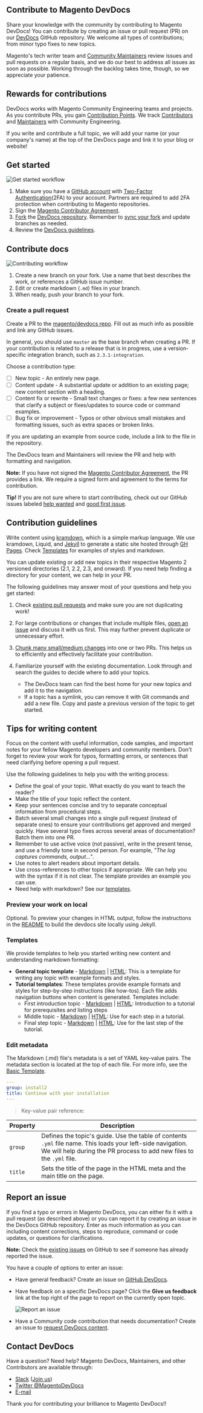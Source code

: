 ## Contribute to Magento DevDocs

Share your knowledge with the community by contributing to Magento DevDocs!
You can contribute by creating an issue or pull request (PR) on our [DevDocs](https://github.com/magento/devdocs) GitHub repository.
We welcome all types of contributions; from minor typo fixes to new topics.

Magento's tech writer team and [Community Maintainers](https://devdocs.magento.com/guides/v2.3/contributor-guide/contributors.html#/community-maintainers) review issues and pull requests on a regular basis, and we do our best to address all issues as soon as possible.
Working through the backlog takes time, though, so we appreciate your patience.

## Rewards for contributions

DevDocs works with Magento Community Engineering teams and projects.
As you contribute PRs, you gain [Contribution Points](https://devdocs.magento.com/guides/v2.3/contributor-guide/contributing.html#points). We track [Contributors](https://devdocs.magento.com/guides/v2.3/contributor-guide/contributors.html#/individual-contributors) and [Maintainers](https://devdocs.magento.com/guides/v2.3/contributor-guide/maintainers.html) with Community Engineering.

If you write and contribute a full topic, we will add your name (or your company's name) at the top of the DevDocs page and link it to your blog or website!

## Get started

![Get started workflow](https://devdocs.magento.com/common/images/contribute-prerequisites.png)

1. Make sure you have a [GitHub account](https://github.com/signup/free) with [Two-Factor Authentication](https://devdocs.magento.com/guides/v2.3/contributor-guide/contributing.html#two-factor)(2FA) to your account. Partners are required to add 2FA protection when contributing to Magento repositories.
1. Sign the [Magento Contributor Agreement](https://magento.com/content/magento-contributor-agreement).
1. [Fork](https://help.github.com/articles/fork-a-repo/) the [DevDocs repository](https://github.com/magento/devdocs). Remember to [sync your fork](https://help.github.com/articles/syncing-a-fork/) and update branches as needed.
1. Review the [DevDocs guidelines](#contribution-guidelines).

## Contribute docs

![Contributing workflow](https://devdocs.magento.com/common/images/contribute-write-submit-pr.png)

1. Create a new branch on your fork. Use a name that best describes the work, or references a GitHub issue number.
1. Edit or create markdown (`.md`) files in your branch.
1. When ready, push your branch to your fork.

### Create a pull request

Create a PR to the [magento/devdocs repo](https://github.com/magento/devdocs). Fill out as much info as possible and link any GitHub issues.

In general, you should use `master` as the base branch when creating a PR. If your contribution is related to a release that is in progress, use a version-specific integration branch, such as `2.3.1-integration`.

Choose a contribution type:

- [ ] New topic - An entirely new page.
- [ ] Content update - A substantial update or addition to an existing page; new content section with a heading.
- [ ] Content fix or rewrite - Small text changes or fixes: a few new sentences that clarify a subject or fixes/updates to source code or command examples.
- [ ] Bug fix or improvement - Typos or other obvious small mistakes and formatting issues, such as extra spaces or broken links.

If you are updating an example from source code, include a link to the file in the repository.

The DevDocs team and Maintainers will review the PR and help with formatting and navigation.

**Note:** If you have not signed the [Magento Contributor Agreement](https://magento.com/content/magento-contributor-agreement), the PR provides a link. We require a signed form and agreement to the terms for contribution.

**Tip!** If you are not sure where to start contributing, check out our GitHub issues labeled [help wanted](https://github.com/magento/devdocs/issues?q=is%3Aissue+is%3Aopen+label%3A%22help+wanted%22) and [good first issue](https://github.com/magento/devdocs/issues?q=is%3Aissue+is%3Aopen+label%3A%22good+first+issue%22).

## Contribution guidelines

Write content using [kramdown](https://kramdown.gettalong.org/), which is a simple markup language. We use kramdown, Liquid, and [Jekyll](https://jekyllrb.com/) to generate a static site hosted through [GH Pages](https://help.github.com/articles/what-is-github-pages/). Check [Templates](#templates) for examples of styles and markdown.

You can update existing or add new topics in their respective Magento 2 versioned directories (2.1, 2.2, 2.3, and onward). If you need help finding a directory for your content, we can help in your PR.

The following guidelines may answer most of your questions and help you get started:

1. Check [existing pull requests](https://github.com/magento/devdocs/pulls) and make sure you are not duplicating work!
1. For large contributions or changes that include multiple files, [open an issue](#report-an-issue) and discuss it with us first. This may further prevent duplicate or unnecessary effort.
1. [Chunk many small/medium changes](#tips-for-writing-content) into one or two PRs. This helps us to efficiently and effectively facilitate your contribution.
1. Familiarize yourself with the existing documentation. Look through and search the guides to decide where to add your topics.

    - The DevDocs team can find the best home for your new topics and add it to the navigation.
    - If a topic has a symlink, you can remove it with Git commands and add a new file. Copy and paste a previous version of the topic to get started.

## Tips for writing content

Focus on the content with useful information, code samples, and important notes for your fellow Magento developers and community members. Don't forget to review your work for typos, formatting errors, or sentences that need clarifying before opening a pull request.

Use the following guidelines to help you with the writing process:

- Define the goal of your topic. What exactly do you want to teach the reader?
- Make the title of your topic reflect the content.
- Keep your sentences concise and try to separate conceptual information from procedural steps.
- Batch several small changes into a single pull request (instead of separate ones) to ensure your contributions get approved and merged quickly. Have several typo fixes across several areas of documentation? Batch them into one PR.
- Remember to use active voice (not passive), write in the present tense, and use a friendly tone in second person. For example, _"The log captures commands, output..."_.
- Use notes to alert readers about important details.
- Use cross-references to other topics if appropriate. We can help you with the syntax if it is not clear. The template provides an example you can use.
- Need help with markdown? See our [templates](#templates).

### Preview your work on local

Optional. To preview your changes in HTML output, follow the instructions in the [README](https://github.com/magento/devdocs/blob/master/README.md) to build the devdocs site locally using Jekyll.

### Templates

We provide templates to help you started writing new content and understanding markdown formatting:

- **General topic template** - [Markdown](https://github.com/magento/devdocs/blob/master/guides/v2.1/contributor-guide/templates/basic_template.md) | [HTML](https://devdocs.magento.com/guides/v2.3/contributor-guide/templates/basic_template.html): This is a template for writing any topic with example formats and styles.
- **Tutorial templates**: These templates provide example formats and styles for step-by-step instructions (like how-tos). Each file adds navigation buttons when content is generated. Templates include:
  - First introduction topic - [Markdown](https://github.com/magento/devdocs/blob/master/guides/v2.1/contributor-guide/templates/tutorial-template-first.md) | [HTML](https://devdocs.magento.com/guides/v2.3/contributor-guide/templates/tutorial-template-first.html): Introduction to a tutorial for prerequisites and listing steps
  - Middle topic - [Markdown](https://github.com/magento/devdocs/blob/master/guides/v2.1/contributor-guide/templates/tutorial-template-middle.md) |  [HTML](https://devdocs.magento.com/guides/v2.3/contributor-guide/templates/tutorial-template-middle.html): Use for each step in a tutorial.
  - Final step topic - [Markdown](https://github.com/magento/devdocs/blob/master/guides/v2.1/contributor-guide/templates/tutorial-template-last.md) | [HTML](https://devdocs.magento.com/guides/v2.3/contributor-guide/templates/tutorial-template-last.html): Use for the last step of the tutorial.

### Edit metadata

The Markdown (.md) file's metadata is a set of YAML key-value pairs. The metadata section is located at the top of each file. For more info, see the [Basic Template](https://devdocs.magento.com/guides/v2.3/contributor-guide/templates/basic_template.html).

```yaml
---
group: install2
title: Continue with your installation
---
```

> Key-value pair reference:

| Property  | Description |
| ------------- | ---------- |
| `group`       | Defines the topic's guide. Use the table of contents `.yml` file name. This loads your left-side navigation. We will help during the PR process to add new files to the `.yml` file. |
| `title`       | Sets the title of the page in the HTML meta and the main title on the page.  |

## Report an issue

If you find a typo or errors in Magento DevDocs, you can either fix it with a pull request (as described above) or you can report it by creating an issue in the DevDocs GitHub repository. 
Enter as much information as you can including content corrections, steps to reproduce, command or code updates, or questions for clarifications.

**Note:** Check the [existing issues](https://github.com/magento/devdocs/issues) on GitHub to see if someone has already reported the issue.

You have a couple of options to enter an issue:

- Have general feedback? Create an issue on [GitHub DevDocs](https://github.com/magento/devdocs/issues/new/choose).
- Have feedback on a specific DevDocs page? Click the **Give us feedback** link at the top right of the page to report on the currently open topic.

     ![Report an issue](https://devdocs.magento.com/common/images/contribute-feedback-link.png)

- Have a Community code contribution that needs documentation? Create an issue to [request DevDocs content](https://github.com/magento/devdocs/issues/new?template=COMMUNITY_ISSUE_TEMPLATE.md).

## Contact DevDocs

Have a question? Need help? Magento DevDocs, Maintainers, and other Contributors are available through:

- [Slack](https://magentocommeng.slack.com/messages/CAN932A3H) ([Join us](http://tinyurl.com/engcom-slack))
- [Twitter @MagentoDevDocs](https://twitter.com/MagentoDevDocs)
- [E-mail](mailto:DL-Magento-Doc-Feedback@magento.com)

Thank you for contributing your brilliance to Magento DevDocs!!
